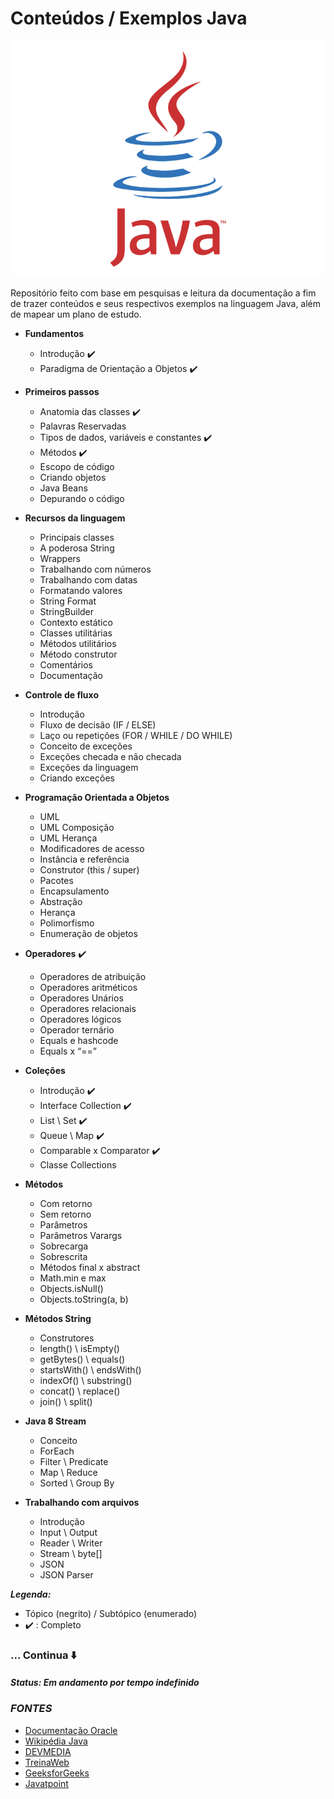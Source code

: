 # Conteúdos / Exemplos Java

![Java logo](img/java-logo.png)

Repositório feito com base em pesquisas e leitura da documentação a fim de trazer conteúdos e seus respectivos exemplos na linguagem Java, além de mapear um plano de estudo.

- **Fundamentos**
    - Introdução :heavy_check_mark:
    - Paradigma de Orientação a Objetos :heavy_check_mark:

- **Primeiros passos**
    - Anatomia das classes :heavy_check_mark:
    - Palavras Reservadas
    - Tipos de dados, variáveis e constantes :heavy_check_mark:
    - Métodos :heavy_check_mark:
    - Escopo de código
    - Criando objetos
    - Java Beans
    - Depurando o código

- **Recursos da linguagem**
    -	Principais classes
    -	A poderosa String
    -	Wrappers
    -	Trabalhando com números
    -	Trabalhando com datas
    -	Formatando valores
    -	String Format
    -	StringBuilder
    -	Contexto estático
    -	Classes utilitárias
    -	Métodos utilitários
    -	Método construtor
    -	Comentários
    -	Documentação

- **Controle de fluxo**
    -	Introdução
    -	Fluxo de decisão (IF / ELSE)
    -	Laço ou repetições (FOR / WHILE / DO WHILE)
    -	Conceito de exceções
    -	Exceções checada e não checada
    -	Exceções da linguagem
    -	Criando exceções

- **Programação Orientada a Objetos**
    -	UML
    -	UML Composição
    -	UML Herança
    -	Modificadores de acesso
    -	Instância e referência
    -	Construtor (this / super)
    -	Pacotes
    -	Encapsulamento
    -	Abstração
    -	Herança
    -	Polimorfismo
    -	Enumeração de objetos

- **Operadores** :heavy_check_mark:
    -	Operadores de atribuição
    -	Operadores aritméticos
    -	Operadores Unários
    -	Operadores relacionais
    -	Operadores lógicos
    -	Operador ternário
    -	Equals e hashcode
    -	Equals x “==”

- **Coleções**
    -	Introdução :heavy_check_mark:
    -	Interface Collection  :heavy_check_mark:
    -	List \ Set :heavy_check_mark:
    -	Queue \ Map :heavy_check_mark:
    -	Comparable x Comparator :heavy_check_mark:
    -	Classe Collections

- **Métodos**
    -	Com retorno
    -	Sem retorno
    -	Parâmetros
    -	Parâmetros Varargs
    -	Sobrecarga
    -	Sobrescrita
    -	Métodos final x abstract
    -	Math.min e max
    -	Objects.isNull()
    -	Objects.toString(a, b)

- **Métodos String**
    -	Construtores
    -	length() \ isEmpty()
    -	getBytes() \ equals()
    -	startsWith() \ endsWith()
    -	indexOf() \ substring()
    -	concat() \ replace()
    -	join() \ split()

- **Java 8 Stream**
    -	Conceito
    -	ForEach
    -	Filter \ Predicate
    -	Map \ Reduce
    -	Sorted \ Group By 

- **Trabalhando com arquivos**
    -	Introdução
    -	Input \ Output
    -	Reader \ Writer
    -	Stream \ byte[]
    -	JSON
    -	JSON Parser

***Legenda:***  
- Tópico (negrito) / Subtópico (enumerado)  
- :heavy_check_mark: : Completo  

### ... **Continua** :arrow_down:

#### *Status: Em andamento por tempo indefinido*

### *FONTES*

- [Documentação Oracle](https://docs.oracle.com/en/java/)  
- [Wikipédia Java](https://pt.wikipedia.org/wiki/Java_(linguagem_de_programa%C3%A7%C3%A3o))  
- [DEVMEDIA](https://www.devmedia.com.br/)  
- [TreinaWeb](https://www.treinaweb.com.br/)  
- [GeeksforGeeks](https://www.geeksforgeeks.org/)  
- [Javatpoint](https://www.javatpoint.com/)  